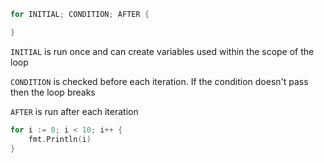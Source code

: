
```go
for INITIAL; CONDITION; AFTER {

}
```

`INITIAL` is run once and can create variables used within the scope of the loop

`CONDITION` is checked before each iteration. If the condition doesn't pass then the loop breaks

`AFTER` is run after each iteration

```go
for i := 0; i < 10; i++ {
	fmt.Println(i)
}
```


